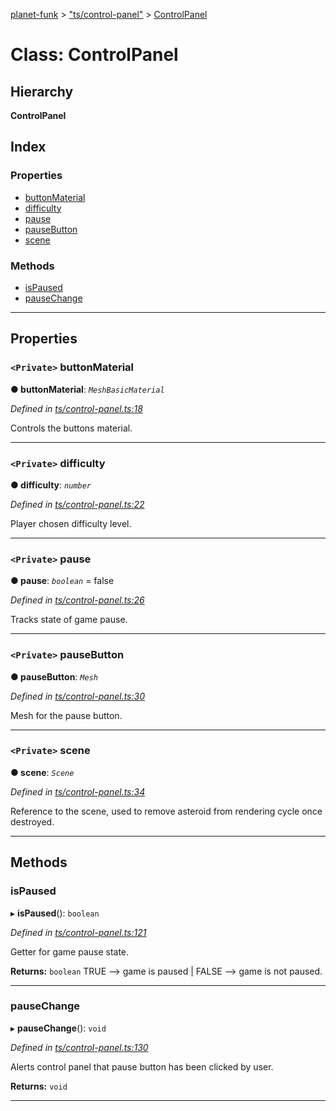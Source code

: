 [planet-funk](../README.md) > ["ts/control-panel"](../modules/_ts_control_panel_.md) > [ControlPanel](../classes/_ts_control_panel_.controlpanel.md)

# Class: ControlPanel

## Hierarchy

**ControlPanel**

## Index

### Properties

* [buttonMaterial](_ts_control_panel_.controlpanel.md#buttonmaterial)
* [difficulty](_ts_control_panel_.controlpanel.md#difficulty)
* [pause](_ts_control_panel_.controlpanel.md#pause)
* [pauseButton](_ts_control_panel_.controlpanel.md#pausebutton)
* [scene](_ts_control_panel_.controlpanel.md#scene)

### Methods

* [isPaused](_ts_control_panel_.controlpanel.md#ispaused)
* [pauseChange](_ts_control_panel_.controlpanel.md#pausechange)

---

## Properties

<a id="buttonmaterial"></a>

### `<Private>` buttonMaterial

**● buttonMaterial**: *`MeshBasicMaterial`*

*Defined in [ts/control-panel.ts:18](https://github.com/WilliamRADFunk/planet-funk/blob/99602fd/src/ts/control-panel.ts#L18)*

Controls the buttons material.

___
<a id="difficulty"></a>

### `<Private>` difficulty

**● difficulty**: *`number`*

*Defined in [ts/control-panel.ts:22](https://github.com/WilliamRADFunk/planet-funk/blob/99602fd/src/ts/control-panel.ts#L22)*

Player chosen difficulty level.

___
<a id="pause"></a>

### `<Private>` pause

**● pause**: *`boolean`* = false

*Defined in [ts/control-panel.ts:26](https://github.com/WilliamRADFunk/planet-funk/blob/99602fd/src/ts/control-panel.ts#L26)*

Tracks state of game pause.

___
<a id="pausebutton"></a>

### `<Private>` pauseButton

**● pauseButton**: *`Mesh`*

*Defined in [ts/control-panel.ts:30](https://github.com/WilliamRADFunk/planet-funk/blob/99602fd/src/ts/control-panel.ts#L30)*

Mesh for the pause button.

___
<a id="scene"></a>

### `<Private>` scene

**● scene**: *`Scene`*

*Defined in [ts/control-panel.ts:34](https://github.com/WilliamRADFunk/planet-funk/blob/99602fd/src/ts/control-panel.ts#L34)*

Reference to the scene, used to remove asteroid from rendering cycle once destroyed.

___

## Methods

<a id="ispaused"></a>

###  isPaused

▸ **isPaused**(): `boolean`

*Defined in [ts/control-panel.ts:121](https://github.com/WilliamRADFunk/planet-funk/blob/99602fd/src/ts/control-panel.ts#L121)*

Getter for game pause state.

**Returns:** `boolean`
TRUE --> game is paused | FALSE --> game is not paused.

___
<a id="pausechange"></a>

###  pauseChange

▸ **pauseChange**(): `void`

*Defined in [ts/control-panel.ts:130](https://github.com/WilliamRADFunk/planet-funk/blob/99602fd/src/ts/control-panel.ts#L130)*

Alerts control panel that pause button has been clicked by user.

**Returns:** `void`

___

